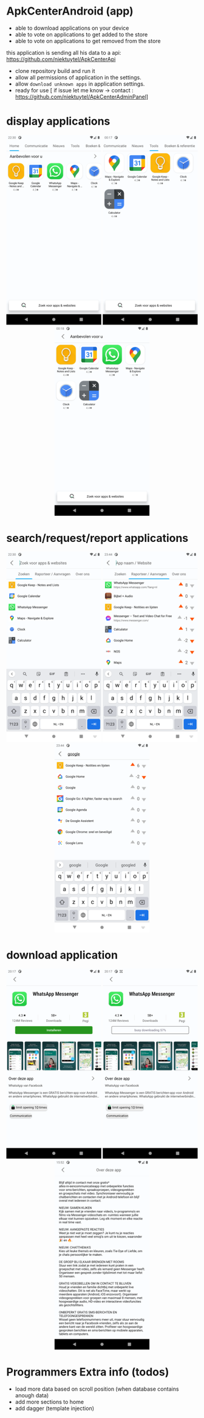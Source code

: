 # ApkCenterAndroid (app)
- able to download applications on your device
- able to vote on applications to get added to the store
- able to vote on applications to get removed from the store

this application is sending all his data to a api: https://github.com/niektuytel/ApkCenterApi  

- clone repository build and run it
- allow all permissions of application in the settings.
- allow `download unknown apps` in application settings.
- ready for use 
    [ if issue let me know -> contact : https://github.com/niektuytel/ApkCenterAdminPanel]


# display applications
<p align="center">
<img src="https://github.com/niektuytel/ApkCenterAndroid/blob/master/github_sceenshots/Main_Screenshot_1605216643.png" alt="Your image title" width="250"/>
<img src="https://github.com/niektuytel/ApkCenterAndroid/blob/master/github_sceenshots/Main_Screenshot_1605223067.png" alt="Your image title" width="250"/>
<img src="https://github.com/niektuytel/ApkCenterAndroid/blob/master/github_sceenshots/Main_Screenshot_1605223086.png" alt="Your image title" width="250"/>
</p>

# search/request/report applications
<p align="center">
<img src="https://github.com/niektuytel/ApkCenterAndroid/blob/master/github_sceenshots/Search_Screenshot_1605216652.png" alt="Your image title" width="250"/>
<img src="https://github.com/niektuytel/ApkCenterAndroid/blob/master/github_sceenshots/Search_Screenshot_1604961843.png" alt="Your image title" width="250"/>
<img src="https://github.com/niektuytel/ApkCenterAndroid/blob/master/github_sceenshots/Search_Screenshot_1604961870.png" alt="Your image title" width="250"/>
</p>

# download application
<p align="center">
<img src="https://github.com/niektuytel/ApkCenterAndroid/blob/master/github_sceenshots/App_Screenshot_1605208671.png" alt="Your image title" width="250"/>
<img src="https://github.com/niektuytel/ApkCenterAndroid/blob/master/github_sceenshots/App_Screenshot_1605208677.png" alt="Your image title" width="250"/>
<img src="https://github.com/niektuytel/ApkCenterAndroid/blob/master/github_sceenshots/App_Screenshot_1605019974.png" alt="Your image title" width="250"/>
</p>

# Programmers Extra info (todos)
- load more data based on scroll position (when database contains anough data)
- add more sections to home  
- add dagger (template injection)
